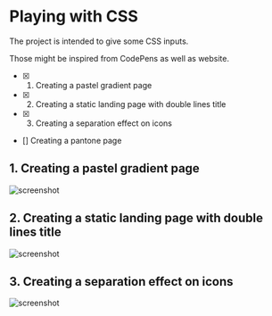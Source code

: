 # Playing with CSS

The project is intended to give some CSS inputs.

Those might be inspired from CodePens as well as website.

- [x] 1. Creating a pastel gradient page 
- [x] 2. Creating a static landing page with double lines title
- [x] 3. Creating a separation effect on icons
- [] Creating a pantone page

## 1. Creating a pastel gradient page

![screenshot](http://i.imgur.com/jXVTfnt.png)

## 2. Creating a static landing page with double lines title

![screenshot](http://i.imgur.com/dQgmP4B.png)

## 3. Creating a separation effect on icons

![screenshot](http://i.imgur.com/MlfEcdW.png)
